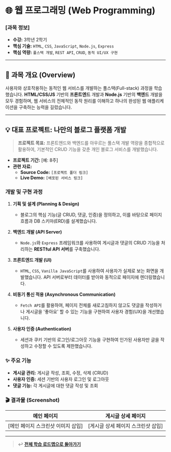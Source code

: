 # 🌐 웹 프로그래밍 (Web Programming)


### **[과목 정보]**
- **수강:** 3학년 2학기
- **핵심 기술:** `HTML`, `CSS`, `JavaScript`, `Node.js`, `Express`
- **핵심 역량:** `풀스택 개발`, `REST API`, `CRUD`, `동적 UI/UX 구현`

---

## 📖 과목 개요 (Overview)

사용자와 상호작용하는 동적인 웹 서비스를 개발하는 풀스택(Full-stack) 과정을 학습했습니다. **HTML/CSS/JS** 기반의 **프론트엔드** 개발과 **Node.js** 기반의 **백엔드** 개발을 모두 경험하며, 웹 서비스의 전체적인 동작 원리를 이해하고 하나의 완성된 웹 애플리케이션을 구축하는 능력을 길렀습니다.

---

## 💡 대표 프로젝트: 나만의 블로그 플랫폼 개발

> **프로젝트 목표:** 프론트엔드와 백엔드를 아우르는 풀스택 개발 역량을 종합적으로 활용하여, 기본적인 CRUD 기능을 갖춘 개인 블로그 서비스를 개발했습니다.

- **프로젝트 기간:** [예: 8주]
- **관련 자료:**
    - **Source Code:** `[프로젝트 폴더 링크]`
    - **Live Demo:** `[배포된 서비스 링크]`

### 개발 및 구현 과정

1.  **기획 및 설계 (Planning & Design)**
    -   블로그의 핵심 기능(글 CRUD, 댓글, 인증)을 정의하고, 이를 바탕으로 페이지 흐름과 DB 스키마(ERD)를 설계했습니다.

2.  **백엔드 개발 (API Server)**
    -   `Node.js`와 `Express` 프레임워크를 사용하여 게시글과 댓글의 CRUD 기능을 처리하는 **RESTful API 서버**를 구축했습니다.

3.  **프론트엔드 개발 (UI)**
    -   `HTML`, `CSS`, `Vanilla JavaScript`를 사용하여 사용자가 실제로 보는 화면을 개발했습니다. API 서버로부터 데이터를 받아와 동적으로 페이지에 렌더링했습니다.

4.  **비동기 통신 적용 (Asynchronous Communication)**
    -   `Fetch API`를 활용하여, 페이지 전체를 새로고침하지 않고도 댓글을 작성하거나 게시글을 '좋아요' 할 수 있는 기능을 구현하여 사용자 경험(UX)을 개선했습니다.

5.  **사용자 인증 (Authentication)**
    -   세션과 쿠키 기반의 로그인/로그아웃 기능을 구현하여 인가된 사용자만 글을 작성하고 수정할 수 있도록 제한했습니다.

### ✨ 주요 기능
-   **게시글 관리:** 게시글 작성, 조회, 수정, 삭제 (CRUD)
-   **사용자 인증:** 세션 기반의 사용자 로그인 및 로그아웃
-   **댓글 기능:** 각 게시글에 대한 댓글 작성 및 조회

### 🎬 결과물 (Screenshot)

| 메인 페이지 | 게시글 상세 페이지 |
| :---: | :---: |
| [메인 페이지 스크린샷 이미지 삽입] | [게시글 상세 페이지 스크린샷 삽입] |

---
> ↩️ **[전체 학습 로드맵으로 돌아가기](../../README.md)**
